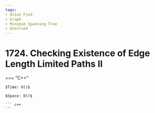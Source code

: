 ```yaml
---
tags:
- Union Find
- Graph
- Minimum Spanning Tree
- Unsolved
---
```



# 1724. Checking Existence of Edge Length Limited Paths II

=== "C++"

    $Time: O()$

    $Space: O()$

    ``` c++
    ```